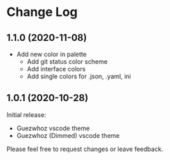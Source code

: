 # Change Log

## 1.1.0 (2020-11-08)

- Add new color in palette
  - Add git status color scheme
  - Add interface colors
  - Add single colors for .json, .yaml, ini

## 1.0.1 (2020-10-28)

Initial release:

- Guezwhoz vscode theme
- Guezwhoz (Dimmed) vscode theme

Please feel free to request changes or leave feedback.
